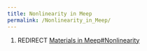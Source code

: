 ```yaml
---
title: Nonlinearity in Meep
permalink: /Nonlinearity_in_Meep/
---
```


1.  REDIRECT [Materials in Meep\#Nonlinearity](/Materials_in_Meep#Nonlinearity "wikilink")
